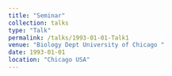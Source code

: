 ```yaml
---
title: "Seminar"
collection: talks
type: "Talk"
permalink: /talks/1993-01-01-Talk1
venue: "Biology Dept University of Chicago "
date: 1993-01-01
location: "Chicago USA"
---
```

